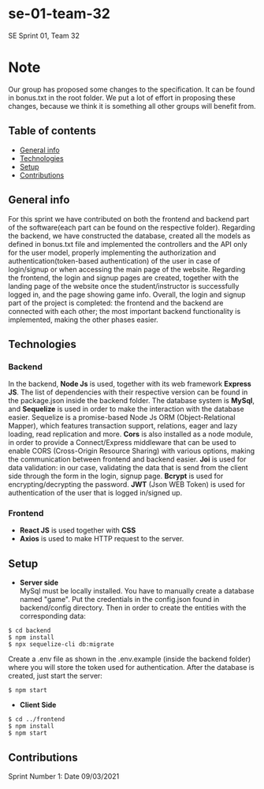 # se-01-team-32
SE Sprint 01, Team 32
# Note
Our group has proposed some changes to the specification. It can be found in bonus.txt in the root folder. We put a lot of effort in proposing these changes, because we think it is something all other groups will benefit from.

## Table of contents
* [General info](#general-info)
* [Technologies](#technologies)
* [Setup](#setup)
* [Contributions](#constribution)

## General info
For this sprint we have contributed on both the frontend and backend part of the software(each part can be found on the respective folder). Regarding the backend, we have constructed the database, created all the models as defined in bonus.txt file and implemented the controllers and the API only for the user model, properly implementing the authorization and authentication(token-based authentication) of the user in case of login/signup or when accessing the main page of the website. Regarding the frontend, the login and signup pages are created, together with the landing page of the website once the student/instructor is successfully logged in, and the page showing game info. Overall, the login and signup part of the project is completed: the frontend and the backend are connected with each other; the most important backend functionality is implemented, making the other phases easier.
	
## Technologies
### Backend
In the backend, **Node Js** is used, together with its web framework **Express JS**. The list of dependencies with their respective version can be found in the package.json inside the backend folder. The database system is **MySql**, and **Sequelize** is used in order to make the interaction with the database easier. Sequelize is a promise-based Node Js ORM (Object-Relational Mapper), which features transaction support, relations, eager and lazy loading, read replication and more. **Cors** is also installed as a node module, in order to provide a Connect/Express middleware that can be used to enable CORS (Cross-Origin Resource Sharing) with various options, making the communication between frontend and backend easier. **Joi** is used for data validation: in our case, validating the data that is send from the client side through the form in the login, signup page. **Bcrypt** is used for encrypting/decrypting the password. **JWT** (Json WEB Token) is used for authentication of the user that is logged in/signed up.
### Frontend
* **React JS** is used together with **CSS**
* **Axios** is used to make HTTP request to the server.
## Setup
* **Server side**\
MySql must be locally installed. You have to manually create a database named "game". Put the credentials in the config.json found in backend/config directory. Then in order to create the entities with the corresponding data:
```
$ cd backend
$ npm install
$ npx sequelize-cli db:migrate
```
Create a .env file as shown in the .env.example (inside the backend folder) where you will store the token used for authentication.
After the database is created, just start the server:
```
$ npm start
```
* **Client Side**
```
$ cd ../frontend
$ npm install
$ npm start
```
## Contributions
Sprint Number 1: Date 09/03/2021

